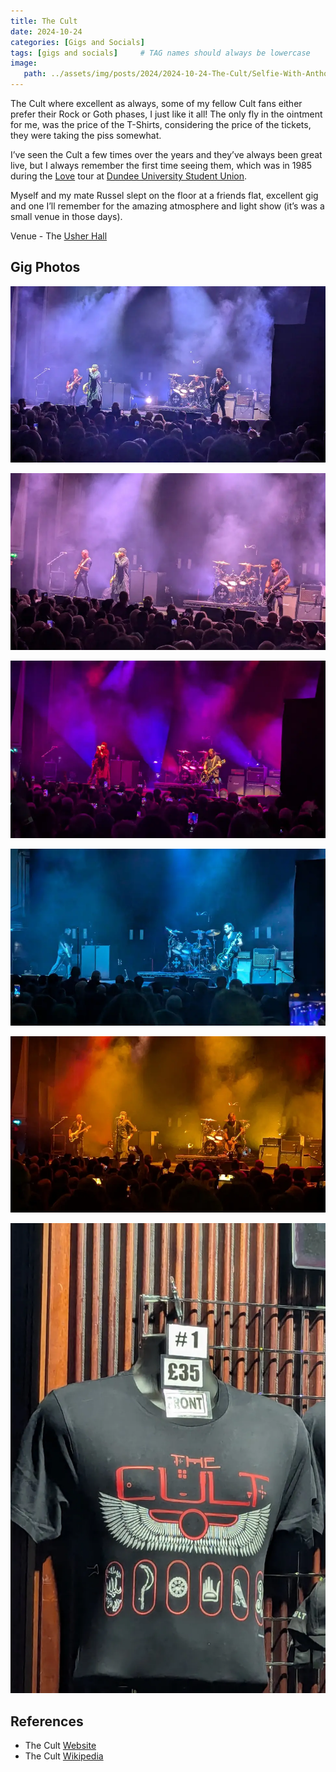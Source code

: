```yaml
---
title: The Cult
date: 2024-10-24
categories: [Gigs and Socials]
tags: [gigs and socials]     # TAG names should always be lowercase
image:
   path: ../assets/img/posts/2024/2024-10-24-The-Cult/Selfie-With-Anthony.webp
---
```


The Cult where excellent as always, some of my fellow Cult fans either prefer their Rock or Goth phases, I just like it all! The only fly in the ointment for me, was the price of the T-Shirts, considering the price of the tickets, they were taking the piss somewhat.

I’ve seen the Cult a few times over the years and they’ve always been great live, but I always remember the first time seeing them, which was in 1985 during the [Love](https://en.wikipedia.org/wiki/Love_(The_Cult_album)) tour at [Dundee University Student Union](https://www.setlist.fm/setlist/the-cult/1985/dundee-university-student-union-dundee-scotland-6bde2a02.html).

Myself and my mate Russel slept on the floor at a friends flat, excellent gig and one I’ll remember for the amazing atmosphere and light show (it’s was a small venue in those days).

Venue - The [Usher Hall](https://www.usherhall.co.uk/)

## Gig Photos

![The Cult](../assets/img/posts/2024/2024-10-24-The-Cult/The-Cult-1.webp)

![The Cult](../assets/img/posts/2024/2024-10-24-The-Cult/The-Cult-2.webp)

![The Cult](../assets/img/posts/2024/2024-10-24-The-Cult/The-Cult-4.webp)

![The Cult](../assets/img/posts/2024/2024-10-24-The-Cult/The-Cult-6.webp)

![The Cult](../assets/img/posts/2024/2024-10-24-The-Cult/The-Cult-7.webp)

![T-Shirt](../assets/img/posts/2024/2024-10-24-The-Cult/Cult_T_Shirt.webp)

## References

- The Cult [Website](https://thecult.us/DC/index.html)
- The Cult [Wikipedia](https://en.wikipedia.org/wiki/The_Cult)
